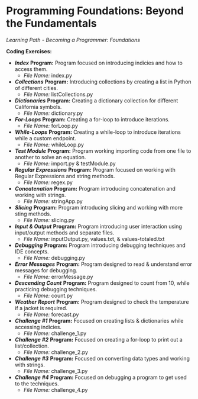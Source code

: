 # Programming Foundations: Beyond the Fundamentals
*Learning Path - Becoming a Programmer: Foundations* 

**Coding Exercises:** 
- ***Index*** **Program:** Program focused on introducing indicies and how to access them. 
    - *File Name:* index.py
- ***Collections*** **Program:** Introducing collections by creating a list in Python of different cities.  
    - *File Name:* listCollections.py
- ***Dictionaries*** **Program:** Creating a dictionary collection for different California symbols. 
    - *File Name:* dictionary.py
- ***For-Loops*** **Program:** Creating a for-loop to introduce iterations. 
    - *File Name:* forLoop.py
- ***While-Loops*** **Program:** Creating a while-loop to introduce iterations while a custom endpoint. 
    - *File Name:* whileLoop.py
- ***Test Module*** **Program:** Program working importing code from one file to another to solve an equation.  
    - *File Name:* import.py & testModule.py
- ***Regular Expressions*** **Program:** Program focused on working with Regular Expressions and string methods.  
    - *File Name:* regex.py
- ***Concatenation*** **Program:** Program introducing concatenation and working with strings.  
    - *File Name:* stringApp.py
- ***Slicing*** **Program:** Program introducing slicing and working with more sting methods.  
    - *File Name:* slicing.py
- ***Input & Output*** **Program:** Program introducing user interaction using input/output methods and separate files.  
    - *File Name:* inputOutput.py, values.txt, & values-totaled.txt
- ***Debugging*** **Program:** Program introducing debugging techniques and IDE concepts.  
    - *File Name:* debugging.py
- ***Error Messages*** **Program:** Program designed to read & understand error messages for debugging. 
    - *File Name:* errorMessage.py
- ***Descending Count*** **Program:** Program designed to count from 10, while practicing debugging techniques. 
    - *File Name:* count.py
- ***Weather Report*** **Program:** Program designed to check the temperature if a jacket is required.
    - *File Name:* forecast.py
- ***Challenge #1*** **Program:** Focused on creating lists & dictionaries while accessing indicies. 
    - *File Name:* challenge_1.py
- ***Challenge #2*** **Program:** Focused on creating a for-loop to print out a list/collection. 
    - *File Name:* challenge_2.py
- ***Challenge #3*** **Program:** Focused on converting data types and working with strings. 
    - *File Name:* challenge_3.py
- ***Challenge #4*** **Program:** Focused on debugging a program to get used to the techniques. 
    - *File Name:* challenge_4.py
